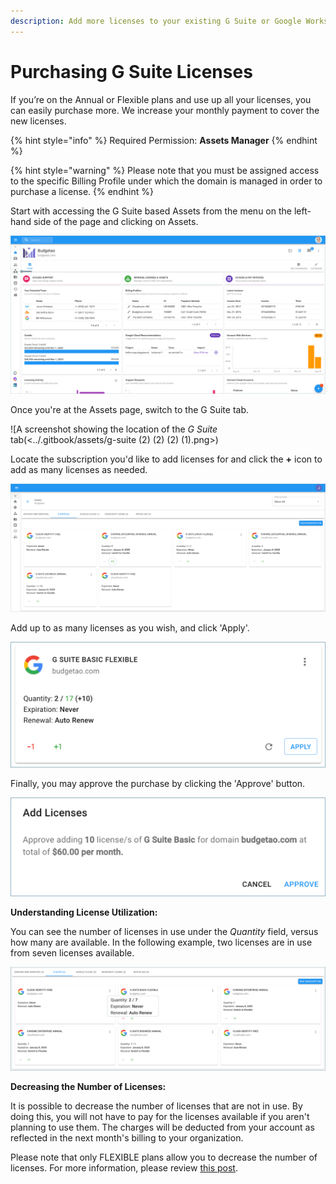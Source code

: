 ```yaml
---
description: Add more licenses to your existing G Suite or Google Workspace subscriptions.
---
```


# Purchasing G Suite Licenses

If you’re on the Annual or Flexible plans and use up all your licenses, you can easily purchase more. We increase your monthly payment to cover the new licenses.

{% hint style="info" %}
Required Permission: **Assets Manager**
{% endhint %}

{% hint style="warning" %}
Please note that you must be assigned access to the specific Billing Profile under which the domain is managed in order to purchase a license.
{% endhint %}

Start with accessing the G Suite based Assets from the menu on the left-hand side of the page and clicking on Assets.

![A screenshot showing the location of the Assets menu item](<../.gitbook/assets/assets-icon-1- (4) (5) (5) (6).png>)

Once you're at the Assets page, switch to the G Suite tab.

!\[A screenshot showing the location of the _G Suite_ tab(<../.gitbook/assets/g-suite (2) (2) (2) (1).png>)

Locate the subscription you'd like to add licenses for and click the **+** icon to add as many licenses as needed.

![A screenshot of available licenses](../.gitbook/assets/g-suite2.png)

Add up to as many licenses as you wish, and click 'Apply'.

![A screenshot of a license card with an Apply button](../.gitbook/assets/apply.png)

Finally, you may approve the purchase by clicking the 'Approve' button.

![A screenshot of the Add Licenses modal dialog with an Approve button](../.gitbook/assets/approve.png)

**Understanding License Utilization:**

You can see the number of licenses in use under the _Quantity_ field, versus how many are available. In the following example, two licenses are in use from seven licenses available.

![A screenshot showing the Quantity field](../.gitbook/assets/quantity.png)

**Decreasing the Number of Licenses:**

It is possible to decrease the number of licenses that are not in use. By doing this, you will not have to pay for the licenses available if you aren't planning to use them. The charges will be deducted from your account as reflected in the next month's billing to your organization.

Please note that only FLEXIBLE plans allow you to decrease the number of licenses. For more information, please review [this post](https://support.google.com/a/answer/6154359).
